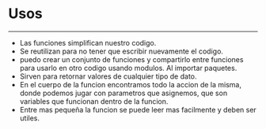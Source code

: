 # Usos
---

+ Las funciones simplifican nuestro codigo.
+ Se reutilizan para no tener que escribir nuevamente el codigo.
+ puedo crear un conjunto de funciones y compartirlo entre funciones para usarlo en otro codigo usando modulos. Al importar paquetes.
+ Sirven para retornar valores de cualquier tipo de dato. 
+ En el cuerpo de la funcion encontramos todo la accion de la misma, donde podemos jugar con parametros que asignemos, que son variables que funcionan dentro de la funcion.
+ Entre mas pequeña la funcion se puede leer mas facilmente y deben ser utiles. 

